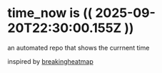 # time_now is (( 2025-09-20T22:30:00.155Z ))

an automated repo that shows the currnent time

inspired by [breakingheatmap](https://github.com/breakingheatmap/breakingheatmap)
